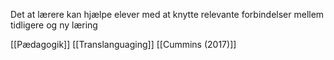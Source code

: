 Det at lærere kan hjælpe elever med at knytte relevante forbindelser mellem tidligere og ny læring 

[[Pædagogik]]
[[Translanguaging]]
[[Cummins (2017)]]